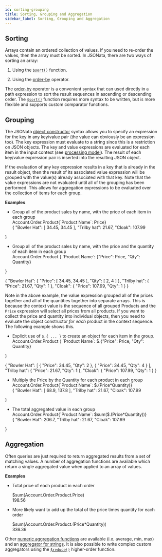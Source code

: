 ```yaml
---
id: sorting-grouping
title: Sorting, Grouping and Aggregation
sidebar_label: Sorting, Grouping and Aggregation
---
```


## Sorting

Arrays contain an ordered collection of values.  If you need to re-order the values, then the array must be sorted.  In JSONata, there are two ways of sorting an array:

1. Using the [`$sort()`](array-functions#sort) function.

2. Using the [order-by](path-operators#order-by-) operator.

The [order-by](path-operators#order-by-) operator is a convenient syntax that can used directly in a path expression to sort the result sequences in ascending or descending order.  The [`$sort()`](array-functions#sort) function requires more syntax to be written, but is more flexible and supports custom comparator functions.

## Grouping

The JSONata [object constructor](construction#object-constructors) syntax allows you to specify an expression for the key in any key/value pair (the value can obviously be an expression too). The key expression must evaluate to a string since this is a restriction on JSON objects.  The key and value expressions are evaluated for each item in the input context (see [processing model](processing#the-jsonata-processing-model)). The result of each key/value expression pair is inserted into the resulting JSON object.

If the evaluation of any key expression results in a key that is already in the result object, then the result of its associated value expression will be grouped with the value(s) already associated with that key. Note that the value expressions are not evaluated until all of the grouping has been performed.  This allows for aggregation expressions to be evaluated over the collection of items for each group.

__Examples__

- Group all of the product sales by name, with the price of each item in each group
  <div class="jsonata-ex">
    <div>Account.Order.Product{`Product Name`: Price}</div>
    <div>{
  "Bowler Hat": [ 34.45, 34.45 ],
  "Trilby hat": 21.67,
  "Cloak": 107.99
}</div>
  </div>

- Group all of the product sales by name, with the price and the quantity of each item in each group
  <div class="jsonata-ex">
    <div>Account.Order.Product {
  `Product Name`: {"Price": Price, "Qty": Quantity}
}</div>
    <div>{
  "Bowler Hat": {
    "Price": [ 34.45, 34.45 ],
    "Qty": [ 2, 4 ]
  },
  "Trilby hat": { "Price": 21.67, "Qty": 1 },
  "Cloak": { "Price": 107.99, "Qty": 1 }
}</div>
  </div>

Note in the above example, the value expression grouped all of the prices together and all of the quantities together into separate arrays.  This is because the context value is the sequence of all grouped Products and the `Price` expression will select all prices from all products.  If you want to collect the price and quantity into individual objects, then you need to evaluate the object constructor _for each_ product in the context sequence.  The following example shows this.

- Explicit use of `$.{ ... }` to create an object for each item in the group.
  <div class="jsonata-ex">
    <div>Account.Order.Product {
  `Product Name`: $.{"Price": Price, "Qty": Quantity}
}</div>
    <div>{
  "Bowler Hat": [
    { "Price": 34.45, "Qty": 2 },
    { "Price": 34.45, "Qty": 4 }
  ],
  "Trilby hat": { "Price": 21.67, "Qty": 1 },
  "Cloak": { "Price": 107.99, "Qty": 1 }
}</div>
  </div>

- Multiply the Price by the Quantity for each product in each group
  <div class="jsonata-ex">
    <div>Account.Order.Product{`Product Name`: $.(Price*Quantity)}</div>
    <div>{
  "Bowler Hat": [ 68.9, 137.8 ],
  "Trilby hat": 21.67,
  "Cloak": 107.99
}</div>
  </div>

- The total aggregated value in each group
  <div class="jsonata-ex">
    <div>Account.Order.Product{`Product Name`: $sum($.(Price*Quantity))}</div>
    <div>{
  "Bowler Hat": 206.7,
  "Trilby hat": 21.67,
  "Cloak": 107.99
}</div>
  </div>



## Aggregation

Often queries are just required to return aggregated results from a set of matching values.  A number of aggregation functions are available which return a single aggregated value when applied to an array of values.

__Examples__

- Total price of each product in each order
  <div class="jsonata-ex">
    <div>$sum(Account.Order.Product.Price)</div>
    <div>198.56</div>
  </div>

- More likely want to add up the total of the price times quantity for each order
  <div class="jsonata-ex">
    <div>$sum(Account.Order.Product.(Price*Quantity))</div>
    <div>336.36</div>
  </div>

Other [numeric aggregation functions](aggregation-functions) are available (i.e. average, min, max) and an [aggregator for strings](string-functions#join).  It is also possible to write complex custom aggregators using the [`$reduce()`](higher-order-functions#reduce) higher-order function.

